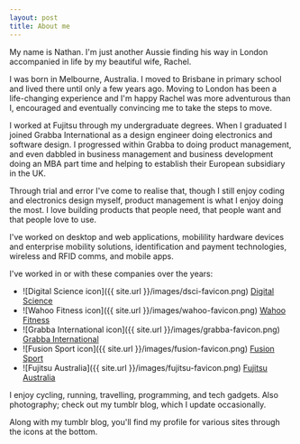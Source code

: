 ```yaml
---
layout: post
title: About me
---
```


My name is Nathan. I'm just another Aussie finding his way in London accompanied in life by my beautiful wife, Rachel.

I was born in Melbourne, Australia. I moved to Brisbane in primary school and lived there until only a few years ago. Moving to London has been a life-changing experience and I'm happy Rachel was more adventurous than I, encouraged and eventually convincing me to take the steps to move.

I worked at Fujitsu through my undergraduate degrees. When I graduated I joined Grabba International as a design engineer doing electronics and software design. I progressed within Grabba to doing product management, and even dabbled in business management and business development doing an MBA part time and helping to establish their European subsidiary in the UK.

Through trial and error I've come to realise that, though I still enjoy coding and electronics design myself, product management is what I enjoy doing the most. I love building products that people need, that people want and that people love to use.

I've worked on desktop and web applications, mobilility hardware devices and enterprise mobility solutions, identification and payment technologies, wireless and RFID comms, and mobile apps.

I've worked in or with these companies over the years:

* ![Digital Science icon]({{ site.url }}/images/dsci-favicon.png) [Digital Science](digital-science.com)
* ![Wahoo Fitness icon]({{ site.url }}/images/wahoo-favicon.png) [Wahoo Fitness](wahoofitness.com)
* ![Grabba International icon]({{ site.url }}/images/grabba-favicon.png) [Grabba International](grabba.com)
* ![Fusion Sport icon]({{ site.url }}/images/fusion-favicon.png) [Fusion Sport](fusionsport.com)
* ![Fujitsu Australia]({{ site.url }}/images/fujitsu-favicon.png) [Fujitsu Australia](au.fujitsu.com)

I enjoy cycling, running, travelling, programming, and tech gadgets. Also photography; check out my tumblr blog, which I update occasionally.

Along with my tumblr blog, you'll find my profile for various sites through the icons at the bottom.